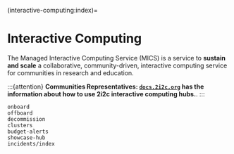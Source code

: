 (interactive-computing:index)=

# Interactive Computing

The Managed Interactive Computing Service (MICS) is a service to **sustain and scale** a collaborative, community-driven, interactive computing service for communities in research and education.

:::{attention}
**Communities Representatives: [`docs.2i2c.org`](https://docs.2i2c.org) has the information about how to use 2i2c interactive computing hubs.**.
:::

```{toctree}
onboard
offboard
decommission
clusters
budget-alerts
showcase-hub
incidents/index
```